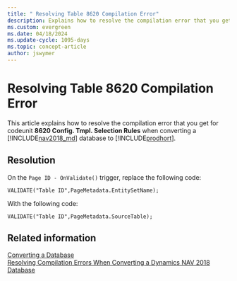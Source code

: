 ```yaml
---
title: " Resolving Table 8620 Compilation Error"
description: Explains how to resolve the compilation error that you get for Table 8620 when converting a database from Dynamics NAV to Business Central.
ms.custom: evergreen
ms.date: 04/18/2024
ms.update-cycle: 1095-days
ms.topic: concept-article
author: jswymer
---
```

# Resolving Table 8620 Compilation Error 
This article explains how to resolve the compilation error that you get for codeunit **8620 Config. Tmpl. Selection Rules** when converting a [!INCLUDE[nav2018_md](../developer/includes/nav2018_md.md)] database to  [!INCLUDE[prodhort](../developer/includes/prod_short.md)].

## Resolution

On the `Page ID - OnValidate()` trigger, replace the following code:

``` 
VALIDATE("Table ID",PageMetadata.EntitySetName);
```

With the following code:

``` 
VALIDATE("Table ID",PageMetadata.SourceTable);
```
## Related information  
 [Converting a Database](Converting-a-Database.md)  
 [Resolving Compilation Errors When Converting a Dynamics NAV 2018 Database](Resolve-Compile-Errors-When-Converting-Dynamics-NAV-2018-Database.md)  
